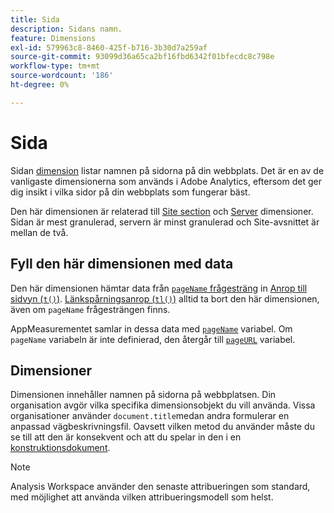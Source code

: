 ```yaml
---
title: Sida
description: Sidans namn.
feature: Dimensions
exl-id: 579963c8-8460-425f-b716-3b30d7a259af
source-git-commit: 93099d36a65ca2bf16fbd6342f01bfecdc8c798e
workflow-type: tm+mt
source-wordcount: '186'
ht-degree: 0%

---
```


# Sida

Sidan [dimension](overview.md) listar namnen på sidorna på din webbplats. Det är en av de vanligaste dimensionerna som används i Adobe Analytics, eftersom det ger dig insikt i vilka sidor på din webbplats som fungerar bäst.

Den här dimensionen är relaterad till [Site section](site-section.md) och [Server](server.md) dimensioner. Sidan är mest granulerad, servern är minst granulerad och Site-avsnittet är mellan de två.

## Fyll den här dimensionen med data

Den här dimensionen hämtar data från [`pageName` frågesträng](/help/implement/validate/query-parameters.md) in [Anrop till sidvyn (`t()`)](/help/implement/vars/functions/t-method.md). [Länkspårningsanrop (`tl()`)](/help/implement/vars/functions/tl-method.md) alltid ta bort den här dimensionen, även om `pageName` frågesträngen finns.

AppMeasurementet samlar in dessa data med [`pageName`](/help/implement/vars/page-vars/pagename.md) variabel. Om `pageName` variabeln är inte definierad, den återgår till [`pageURL`](/help/implement/vars/page-vars/pageurl.md) variabel.

## Dimensioner

Dimensionen innehåller namnen på sidorna på webbplatsen. Din organisation avgör vilka specifika dimensionsobjekt du vill använda. Vissa organisationer använder `document.title`medan andra formulerar en anpassad vägbeskrivningsfil. Oavsett vilken metod du använder måste du se till att den är konsekvent och att du spelar in den i en [konstruktionsdokument](/help/implement/prepare/solution-design.md).

>[!NOTE]
>
>Analysis Workspace använder den senaste attribueringen som standard, med möjlighet att använda vilken attribueringsmodell som helst.
